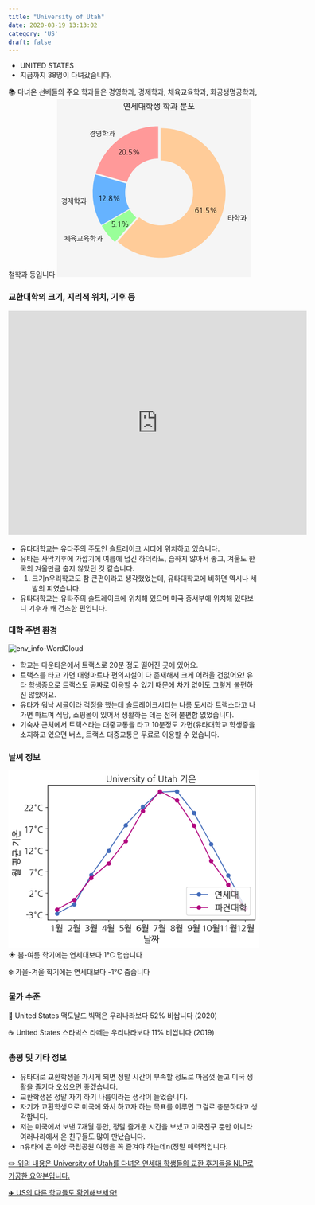 ```yaml
---
title: "University of Utah"
date: 2020-08-19 13:13:02
category: 'US'
draft: false
---
```



* UNITED STATES
* 지금까지 38명이 다녀갔습니다. 

📚 다녀온 선배들의 주요 학과들은 경영학과, 경제학과, 체육교육학과, 화공생명공학과, 철학과 등입니다
![department-info](../plots/US000247.png)
### 교환대학의 크기, 지리적 위치, 기후 등
<iframe
width="600"
height="450"
frameborder="0" style="border:0"
src="https://www.google.com/maps/embed/v1/place?key=AIzaSyC9e1AME-pVmWC4hBpFdu5S4dKzyepa3HQ&q=University+of+Utah&center=40.7649368,-111.8421021&zoom=14" allowfullscreen>
</iframe>

* 유타대학교는 유타주의 주도인 솔트레이크 시티에 위치하고 있습니다.
* 유타는 사막기후에 가깝기에 여름에 덥긴 하더라도, 습하지 않아서 좋고, 겨울도 한국의 겨울만큼 춥지 않았던 것 같습니다.
* 1. 크기n우리학교도 참 큰편이라고 생각했었는데, 유타대학교에 비하면 역시나 세발의 피였습니다.
* 유타대학교는 유타주의 솔트레이크에 위치해 있으며 미국 중서부에 위치해 있다보니 기후가 꽤 건조한 편입니다.


### 대학 주변 환경

![env_info-WordCloud](../univ_wordclouds_okt/env_info/US000247_env_info_okt.png)

* 학교는 다운타운에서 트랙스로 20분 정도 떨어진 곳에 있어요.
* 트랙스를 타고 가면 대형마트나 편의시설이 다 존재해서 크게 어려울 건없어요! 유타 학생증으로 트랙스도 공짜로 이용할 수 있기 때문에 차가 없어도 그렇게 불편하진 않았어요.
* 유타가 워낙 시골이라 걱정을 했는데 솔트레이크시티는 나름 도시라 트랙스타고 나가면 마트며 식당, 쇼핑몰이 있어서 생활하는 데는 전혀 불편함 없었습니다.
* 기숙사 근처에서 트랙스라는 대중교통을 타고 10분정도 가면(유타대학교 학생증을 소지하고 있으면 버스, 트랙스 대중교통은 무료로 이용할 수 있습니다.


### 날씨 정보 
 ![temparature_US000247](../plots/weather/US000247.png)
☀️ 봄-여름 학기에는 연세대보다 1°C 덥습니다

❄️ 가을-겨울 학기에는 연세대보다 -1°C 춥습니다
### 물가 수준 
🍔 United States 맥도날드 빅맥은 우리나라보다 52% 비쌉니다 (2020)

☕️ United States 스타벅스 라떼는 우리나라보다 11% 비쌉니다 (2019)

### 총평 및 기타 정보
* 유타대로 교환학생을 가시게 되면 정말 시간이 부족할 정도로 마음껏 놀고 미국 생활을 즐기다 오셨으면 좋겠습니다.
* 교환학생은 정말 자기 하기 나름이라는 생각이 들었습니다.
* 자기가 교환학생으로 미국에 와서 하고자 하는 목표를 이루면 그걸로 충분하다고 생각합니다.
* 저는 미국에서 보낸 7개월 동안, 정말 즐거운 시간을 보냈고 미국친구 뿐만 아니라 여러나라에서 온 친구들도 많이 만났습니다.
* n유타에 온 이상 국립공원 여행을 꼭 즐겨야 하는데n(정말 매력적입니다.


[✏️ 위의 내용은 University of Utah를 다녀온 연세대 학생들의 교환 후기들을 NLP로 가공한 요약본입니다.](http://oia.yonsei.ac.kr/partner/expReport.asp?ucode=US000247&bgbn=A)

[✈️ US의 다른 학교들도 확인해보세요!](https://yonsei-exchange.netlify.app/?category=US)
